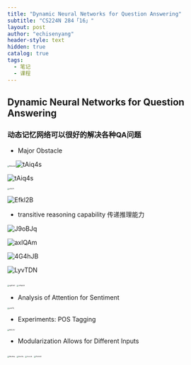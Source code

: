 ```yaml
---
title: "Dynamic Neural Networks for Question Answering"
subtitle: "CS224N 284「16」"
layout: post
author: "echisenyang"
header-style: text
hidden: true
catalog: true
tags:
  - 笔记
  - 课程
---
```




## Dynamic Neural Networks for Question Answering

### 动态记忆网络可以很好的解决各种QA问题

- Major Obstacle

<img src="https://gitee.com/echisenyang/GiteeForUpicUse/raw/master/uPic/WQsQsV.png" alt="WQsQsV" style="zoom:25%;" />![tAiq4s](https://gitee.com/echisenyang/GiteeForUpicUse/raw/master/uPic/tAiq4s.png)

![tAiq4s](https://gitee.com/echisenyang/GiteeForUpicUse/raw/master/uPic/tAiq4s.png)

<img src="https://gitee.com/echisenyang/GiteeForUpicUse/raw/master/uPic/o1l2GY.png" alt="o1l2GY" style="zoom:25%;" />

![Efkl2B](https://gitee.com/echisenyang/GiteeForUpicUse/raw/master/uPic/Efkl2B.png)

- transitive reasoning capability 传递推理能力

![J9oBJq](https://gitee.com/echisenyang/GiteeForUpicUse/raw/master/uPic/J9oBJq.png)

![axlQAm](https://gitee.com/echisenyang/GiteeForUpicUse/raw/master/uPic/axlQAm.png)

![4G4hJB](https://gitee.com/echisenyang/GiteeForUpicUse/raw/master/uPic/4G4hJB.png)

![LyvTDN](https://gitee.com/echisenyang/GiteeForUpicUse/raw/master/uPic/LyvTDN.png)

<img src="https://gitee.com/echisenyang/GiteeForUpicUse/raw/master/uPic/xgSGdC.png" alt="xgSGdC" style="zoom:25%;" />

<img src="https://gitee.com/echisenyang/GiteeForUpicUse/raw/master/uPic/n84pQ4.png" alt="n84pQ4" style="zoom:25%;" />

- Analysis of Attention for Sentiment

<img src="https://gitee.com/echisenyang/GiteeForUpicUse/raw/master/uPic/yzb7Zj.png" alt="yzb7Zj" style="zoom:25%;" />

- Experiments: POS Tagging

<img src="https://gitee.com/echisenyang/GiteeForUpicUse/raw/master/uPic/AtELAU.png" alt="AtELAU" style="zoom:25%;" />

- Modularization Allows for Different Inputs

<img src="https://gitee.com/echisenyang/GiteeForUpicUse/raw/master/uPic/Nku6eq.png" alt="Nku6eq" style="zoom:25%;" />

<img src="https://gitee.com/echisenyang/GiteeForUpicUse/raw/master/uPic/AzcI3q.png" alt="AzcI3q" style="zoom:25%;" />

<img src="https://gitee.com/echisenyang/GiteeForUpicUse/raw/master/uPic/focnJk.png" alt="focnJk" style="zoom:25%;" />

<img src="https://gitee.com/echisenyang/GiteeForUpicUse/raw/master/uPic/7GuSd2.png" alt="7GuSd2" style="zoom:25%;" />

